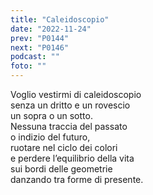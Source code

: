 ```yaml
---
title: "Caleidoscopio"
date: "2022-11-24"
prev: "P0144"
next: "P0146"
podcast: ""
foto: ""
---
```


Voglio vestirmi di caleidoscopio  
senza un dritto e un rovescio  
un sopra o un sotto.  
Nessuna traccia del passato  
o indizio del futuro,  
ruotare nel ciclo dei colori  
e perdere l’equilibrio della vita  
sui bordi delle geometrie  
danzando tra forme di presente.
